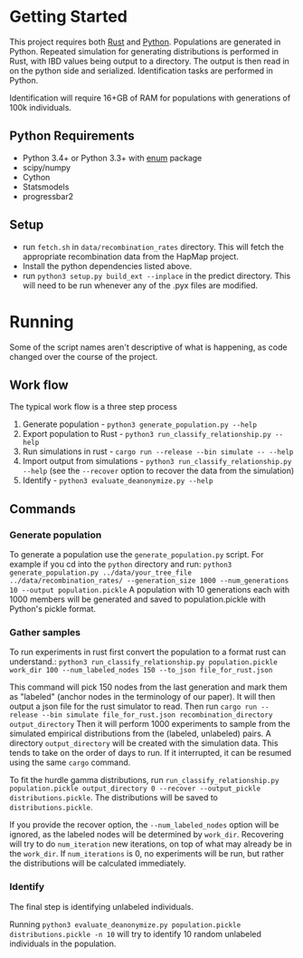 Getting Started
===============

This project requires both [Rust](https://www.rust-lang.org/) and [Python](https://www.python.org/). Populations are generated in Python. Repeated simulation for generating distributions is performed in Rust, with IBD values being output to a directory. The output is then read in on the python side and serialized. Identification tasks are performed in Python.

Identification will require 16+GB of RAM for populations with generations of 100k individuals.

Python Requirements
-----------

* Python 3.4+ or Python 3.3+ with [enum](https://pypi.python.org/pypi/enum34) package
* scipy/numpy
* Cython
* Statsmodels
* progressbar2



Setup
-----

* run `fetch.sh` in `data/recombination_rates` directory. This will
  fetch the appropriate recombination data from the HapMap project.
* Install the python dependencies listed above.
* run `python3 setup.py build_ext --inplace` in the predict
  directory. This will need to be run whenever any of the .pyx files
  are modified.

Running
=======

Some of the script names aren't descriptive of what is happening, as code changed over the course of the project.

Work flow
---------

The typical work flow is a three step process

1. Generate population - `python3 generate_population.py --help`
2. Export population to Rust - `python3 run_classify_relationship.py --help`
4. Run simulations in rust - `cargo run --release --bin simulate -- --help`
5. Import output from simulations - `python3 run_classify_relationship.py --help` (see the `--recover` option to recover the data from the simulation)
6. Identify - `python3 evaluate_deanonymize.py --help`

Commands
--------

### Generate population

To generate a population use the `generate_population.py` script. For
example if you cd into the `python` directory and run: `python3
generate_population.py ../data/your_tree_file ../data/recombination_rates/
--generation_size 1000 --num_generations 10 --output
population.pickle` A population with 10 generations each with 1000
members will be generated and saved to population.pickle with Python's
pickle format.


### Gather samples

To run experiments in rust first convert the population to a format rust can understand.: `python3
run_classify_relationship.py population.pickle work_dir 100
--num_labeled_nodes 150 --to_json file_for_rust.json`


This command will pick 150 nodes from the last generation and mark
them as "labeled" (anchor nodes in the terminology of our paper). 
It will then output a json file for the rust simulator to read.
Then run `cargo run --release --bin simulate file_for_rust.json recombination_directory output_directory`
Then it will perform 1000 experiments to sample
from the simulated empirical distributions from the (labeled,
unlabeled) pairs. A directory `output_directory` will be created with the simulation data. This tends to take on the order of days to run. If it interrupted, it can be resumed using the same `cargo` command.

To fit the hurdle gamma distributions, run `run_classify_relationship.py population.pickle output_directory 0
--recover --output_pickle distributions.pickle`. The distributions will be saved to `distributions.pickle`.

If you provide the recover option, the `--num_labeled_nodes` option will be ignored, as
the labeled nodes will be determined by `work_dir`. Recovering will
try to do `num_iteration` new iterations, on top of what may already
be in the `work_dir`. If `num_iterations` is 0, no experiments will be
run, but rather the distributions will be calculated immediately.


### Identify

The final step is identifying unlabeled individuals.

Running `python3 evaluate_deanonymize.py population.pickle
distributions.pickle -n 10` will try to identify 10 random unlabeled
individuals in the population.
